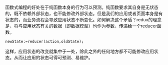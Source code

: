 函数式编程的好处在于纯函数本身的行为可以预测。纯函数要求其自身是无状态的，既不依赖外部状态，也不能修改外部状态。但是我们的应用或者页面本身是有状态的，而业务流程会导致应用状态不断变化。如何解决这个矛盾？redux的理念是，将与应用状态有关的数据（即数据模型）也作为参数，传递给一个reducer函数。

```
newState:=reducer(action,oldState);
```

这样，应用状态的改变就集中于一处，除此之外的任何地方都不可能修改应用状态。从而让应用的状态可得可预测、易维护。